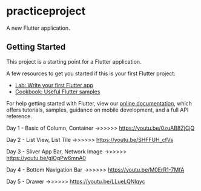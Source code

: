 # practiceproject

A new Flutter application.

## Getting Started

This project is a starting point for a Flutter application.

A few resources to get you started if this is your first Flutter project:

- [Lab: Write your first Flutter app](https://flutter.dev/docs/get-started/codelab)
- [Cookbook: Useful Flutter samples](https://flutter.dev/docs/cookbook)

For help getting started with Flutter, view our
[online documentation](https://flutter.dev/docs), which offers tutorials,
samples, guidance on mobile development, and a full API reference.




Day 1 - Basic of Column, Container     ->>>>>>   https://youtu.be/0zuAB8ZjCjQ


Day 2 - List View, List Tile           ->>>>>>   https://youtu.be/SHFFUH_cfVs


Day 3 - Sliver App Bar, Network Image  ->>>>>>   https://youtu.be/gIOgPw6mnA0


Day 4 - Bottom Navigation Bar          ->>>>>>   https://youtu.be/M0ErR1-7MfA


Day 5 - Drawer                         ->>>>>>   https://youtu.be/LLueLQNlqyc



